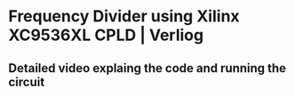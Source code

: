# Frequency Divider using Xilinx XC9536XL CPLD | Verliog

## Detailed video explaing the code and running the circuit
